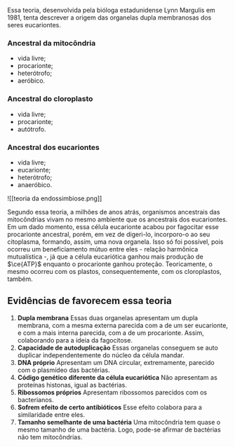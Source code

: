 Essa teoria, desenvolvida pela bióloga estadunidense Lynn Margulis em 1981, tenta descrever a origem das organelas dupla membranosas dos seres eucariontes.  

### Ancestral da mitocôndria
* vida livre;
* procarionte;
* heterótrofo;
* aeróbico.

### Ancestral do cloroplasto
* vida livre;
* procarionte;
* autótrofo.

### Ancestral dos eucariontes
* vida livre;
* eucarionte;
* heterótrofo;
* anaeróbico.

![[teoria da endossimbiose.png]]

Segundo essa teoria, a milhões de anos atrás, organismos ancestrais das mitocôndrias vivam no mesmo ambiente que os ancestrais dos eucariontes. Em um dado momento, essa célula eucarionte acabou por fagocitar esse procarionte ancestral, porém, em vez de digeri-lo, incorporo-o ao seu citoplasma, formando, assim, uma nova organela. Isso só foi possível, pois ocorreu um beneficiamento mútuo entre eles - relação harmônica mutualística -, já que a célula eucariótica ganhou mais produção de $\ce{ATP}$ enquanto o procarionte ganhou proteção. Teoricamente, o mesmo ocorreu com os plastos, consequentemente, com os cloroplastos, também. 

## Evidências de favorecem essa teoria

1. **Dupla membrana**
      Essas duas organelas apresentam um dupla membrana, com a mesma externa parecida com a de um ser eucarionte, e com a mais interna parecida, com a de um procarionte. Assim, colaborando para a ideia da fagocitose. 
2. **Capacidade de autoduplicação**
      Essas organelas conseguem se auto duplicar independentemente do núcleo da célula mandar.
3. **DNA próprio**
      Apresentam um DNA circular, extremamente, parecido com o plasmídeo das bactérias.
4. **Código genético diferente da célula eucariótica**
      Não apresentam as proteínas histonas, igual as bactérias. 
5. **Ribossomos próprios**
      Apresentam ribossomos parecidos com os bacterianos. 
6. **Sofrem efeito de certo antibióticos**
      Esse efeito colabora para a similaridade entre eles. 
7. **Tamanho semelhante de uma bactéria**
      Uma mitocôndria tem quase o mesmo tamanho de uma bactéria. Logo, pode-se afirmar de bactérias não tem mitocôndrias. 